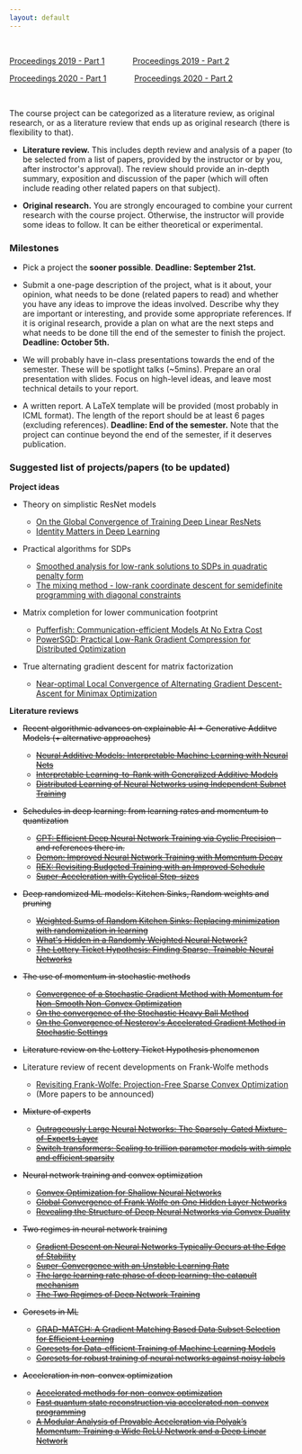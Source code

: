 ```yaml
---
layout: default
---
```


&nbsp;

[Proceedings 2019 - Part 1](/schedule/images/Proceedings2019_Part1.pdf) &emsp;&emsp;&emsp;   [Proceedings 2019 - Part 2](/schedule/images/Proceedings2019_Part2.pdf)

[Proceedings 2020 - Part 1](/schedule/images/Proceedings2020_Part1.pdf) &emsp;&emsp;&emsp;   [Proceedings 2020 - Part 2](/schedule/images/Proceedings2020_Part2.pdf)

&nbsp;

The course project can be categorized as a literature review, as original research, or as a literature review that ends up as original research (there is flexibility to that).

- **Literature review.** This includes depth review and analysis of a paper (to be selected from a list of papers, provided by the instructor or by you, after instroctor's approval). The review should provide an in-depth summary, exposition and discussion of the paper (which will often include reading other related papers on that subject).

- **Original research.** You are strongly encouraged to combine your current research with the course project. Otherwise, the instructor will provide some ideas to follow. It can be either theoretical or experimental. 

### Milestones

- Pick a project the **sooner possible**. **Deadline: September 21st.**

- Submit a one-page description of the project, what is it about, your opinion, what needs to be done (related papers to read) and whether you have any ideas to improve the ideas involved. Describe why they are important or interesting, and provide some appropriate references. If it is original research, provide a plan on what are the next steps and what needs to be done till the end of the semester to finish the project. **Deadline: October 5th.**

- We will probably have in-class presentations towards the end of the semester. These will be spotlight talks (~5mins). Prepare an oral presentation with slides. Focus on high-level ideas, and leave most technical details to your report.

- A written report. A LaTeX template will be provided (most probably in ICML format). The length of the report should be at least 6 pages (excluding references). **Deadline: End of the semester.** Note that the project can continue beyond the end of the semester, if it deserves publication.

### Suggested list of projects/papers (to be updated)

**Project ideas**

- Theory on simplistic ResNet models
  - [On the Global Convergence of Training Deep Linear ResNets](https://openreview.net/pdf?id=HJxEhREKDH)
  - [Identity Matters in Deep Learning](https://arxiv.org/pdf/1611.04231.pdf)
  
- Practical algorithms for SDPs
  - [Smoothed analysis for low-rank solutions to SDPs in quadratic penalty form](https://arxiv.org/pdf/1803.00186.pdf)
  - [The mixing method - low-rank coordinate descent for semidefinite programming with diagonal constraints](https://arxiv.org/pdf/1706.00476.pdf)

- Matrix completion for lower communication footprint
  - [Pufferfish: Communication-efficient Models At No Extra Cost](https://proceedings.mlsys.org/paper/2021/file/84d9ee44e457ddef7f2c4f25dc8fa865-Paper.pdf)
  - [PowerSGD: Practical Low-Rank Gradient Compression for Distributed Optimization](https://arxiv.org/pdf/1905.13727.pdf)

- True alternating gradient descent for matrix factorization
  - [Near-optimal Local Convergence of Alternating Gradient Descent-Ascent for Minimax Optimization](https://arxiv.org/pdf/2102.09468.pdf)

**Literature reviews**

- ~~Recent algorithmic advances on explainable AI + Generative Additve Models (+ alternative approaches)~~
  - ~~[Neural Additive Models: Interpretable Machine Learning with Neural Nets](https://arxiv.org/pdf/2004.13912.pdf)~~
  - ~~[Interpretable Learning-to-Rank with Generalized Additive Models](https://arxiv.org/pdf/2005.02553.pdf)~~
  - ~~[Distributed Learning of Neural Networks using Independent Subnet Training](https://arxiv.org/pdf/1910.02120.pdf)~~

- ~~Schedules in deep learning: from learning rates and momentum to quantization~~
  - ~~[CPT: Efficient Deep Neural Network Training via Cyclic Precision](https://arxiv.org/pdf/2101.09868.pdf) - and references there in.~~
  - ~~[Demon: Improved Neural Network Training with Momentum Decay](https://arxiv.org/pdf/1910.04952.pdf)~~
  - ~~[REX: Revisiting Budgeted Training with an Improved Schedule](https://arxiv.org/pdf/2107.04197.pdf)~~
  - ~~[Super-Acceleration with Cyclical Step-sizes](https://arxiv.org/pdf/2106.09687.pdf)~~

- ~~Deep randomized ML models: Kitchen Sinks, Random weights and pruning~~
  - ~~[Weighted Sums of Random Kitchen Sinks: Replacing minimization with randomization in learning](https://papers.nips.cc/paper/2008/file/0efe32849d230d7f53049ddc4a4b0c60-Paper.pdf)~~
  - ~~[What's Hidden in a Randomly Weighted Neural Network?](https://arxiv.org/pdf/1911.13299.pdf)~~
  - ~~[The Lottery Ticket Hypothesis: Finding Sparse, Trainable Neural Networks](https://arxiv.org/pdf/1803.03635.pdf)~~

- ~~The use of momentum in stochastic methods~~
  - ~~[Convergence of a Stochastic Gradient Method with Momentum for Non-Smooth Non-Convex Optimization](https://proceedings.icml.cc/static/paper_files/icml/2020/4205-Paper.pdf)~~
  - ~~[On the convergence of the Stochastic Heavy Ball Method](https://arxiv.org/pdf/2006.07867.pdf)~~
  - ~~[On the Convergence of Nesterov's Accelerated Gradient Method in Stochastic Settings](https://arxiv.org/pdf/2002.12414.pdf)~~

- ~~Literature review on the Lottery Ticket Hypothesis phenomenon~~

- Literature review of recent developments on Frank-Wolfe methods
  - [Revisiting Frank-Wolfe: Projection-Free Sparse Convex Optimization](http://m8j.net/math/revisited-FW.pdf)
  - (More papers to be announced)
  
- ~~Mixture of experts~~
  - ~~[Outrageously Large Neural Networks: The Sparsely-Gated Mixture-of-Experts Layer](https://arxiv.org/pdf/1701.06538.pdf)~~
  - ~~[Switch transformers: Scaling to trillion parameter models with simple and efficient sparsity](https://arxiv.org/pdf/2101.03961.pdf)~~

- ~~Neural network training and convex optimization~~
  - ~~[Convex Optimization for Shallow Neural Networks](https://proceedings.allerton.csl.illinois.edu/media/files/0140.pdf)~~
  - ~~[Global Convergence of Frank Wolfe on One Hidden Layer Networks](https://arxiv.org/pdf/2002.02208.pdf)~~
  - ~~[Revealing the Structure of Deep Neural Networks via Convex Duality](https://arxiv.org/pdf/2002.09773.pdf)~~

- ~~Two regimes in neural network training~~
  - ~~[Gradient Descent on Neural Networks Typically Occurs at the Edge of Stability](https://arxiv.org/pdf/2103.00065.pdf)~~
  - ~~[Super-Convergence with an Unstable Learning Rate](https://arxiv.org/pdf/2102.10734.pdf)~~
  - ~~[The large learning rate phase of deep learning: the catapult mechanism](https://arxiv.org/pdf/2003.02218.pdf)~~
  - ~~[The Two Regimes of Deep Network Training](https://arxiv.org/pdf/2002.10376.pdf)~~

- ~~Coresets in ML~~
  - ~~[GRAD-MATCH: A Gradient Matching Based Data Subset Selection for Efficient Learning](https://arxiv.org/pdf/2103.00123.pdf)~~
  - ~~[Coresets for Data-efficient Training of Machine Learning Models](https://arxiv.org/pdf/1906.01827.pdf)~~
  - ~~[Coresets for robust training of neural networks against noisy labels](https://arxiv.org/pdf/2011.07451.pdf)~~
  
- ~~Acceleration in non-convex optimization~~
  - ~~[Accelerated methods for non-convex optimization](https://arxiv.org/pdf/1611.00756.pdf)~~
  - ~~[Fast quantum state reconstruction via accelerated non-convex programming](https://arxiv.org/pdf/2104.07006.pdf)~~
  - ~~[A Modular Analysis of Provable Acceleration via Polyak’s Momentum: Training a Wide ReLU Network and a Deep Linear Network](http://proceedings.mlr.press/v139/wang21n/wang21n.pdf)~~
      
&nbsp;
&nbsp;
